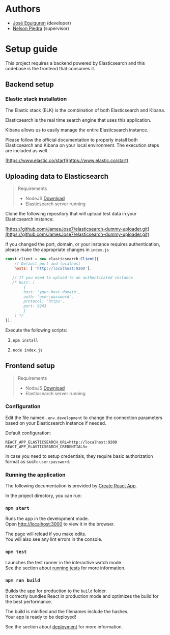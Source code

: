 # Authors

- [José Eguiguren](https://github.com/JamesJose7/) (developer)
- [Nelson Piedra](https://investigacion.utpl.edu.ec/es/nopiedra) (supervisor)

# Setup guide

This project requires a backend powered by Elasticsearch and this codebase is the frontend that consumes it.

## Backend setup

### Elastic stack installation

The Elastic stack (ELK) is the combination of both Elasticsearch and Kibana.

Elasticsearch is the real time search engine that uses this application.

Kibana allows us to easily manage the entire Elasticsearch instance.

Please follow the official documentation to properly install both Elasticsearch and Kibana on your local environment. The execution steps are included as well.

[https://www.elastic.co/start](https://www.elastic.co/start) 

## Uploading data to Elasticsearch

> Requirements
> - NodeJS [Download](https://nodejs.org/en/download/)
> - Elasticsearch server running

Clone the following repository that will upload test data in your Elasticsearch instance:

[https://github.com/JamesJose7/elasticsearch-dummy-uploader.git](https://github.com/JamesJose7/elasticsearch-dummy-uploader.git)

If you changed the port, domain, or your instance requires authentication, please make the appropriate changes in ``index.js``

```javascript
const client = new elasticsearch.Client({
    // Default port and localhost 
    hosts: [ 'http://localhost:9200'],

   // If you need to upload to an authenticated instance
   /* host: [
        {
        host: 'your-host-domain',
        auth: 'user:password',
        protocol: 'https',
        port: 9243
        } 
    ] */
});
```

Execute the following scripts:

1. ``npm install``

2. ``node index.js``

## Frontend setup

> Requirements
> - NodeJS [Download](https://nodejs.org/en/download/)
> - Elasticsearch server running

### Configuration

Edit the file named ``.env.development`` to change the connection parameters based on your Elasticsearch instance if needed.

Default configuration:
```
REACT_APP_ELASTICSEARCH_URL=http://localhost:9200
REACT_APP_ELASTICSEARCH_CREDENTIALS=
```
In case you need to setup credentials, they require basic authorization format as such: ``user:password``.

### Running the application

The following documentation is provided by [Create React App](https://github.com/facebook/create-react-app).

In the project directory, you can run:

### `npm start`

Runs the app in the development mode.<br />
Open [http://localhost:3000](http://localhost:3000) to view it in the browser.

The page will reload if you make edits.<br />
You will also see any lint errors in the console.

### `npm test`

Launches the test runner in the interactive watch mode.<br />
See the section about [running tests](https://facebook.github.io/create-react-app/docs/running-tests) for more information.

### `npm run build`

Builds the app for production to the `build` folder.<br />
It correctly bundles React in production mode and optimizes the build for the best performance.

The build is minified and the filenames include the hashes.<br />
Your app is ready to be deployed!

See the section about [deployment](https://facebook.github.io/create-react-app/docs/deployment) for more information.

